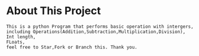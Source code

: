 # About This Project
    This is a python Program that performs basic operation with intergers,
    including Operations(Addition,Subtraction,Multiplication,Division),
    Int length,
    FLoats,
    feel free to Star,Fork or Branch this. Thank you.
